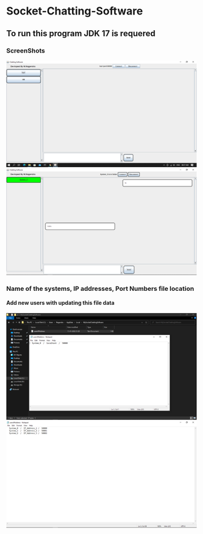 # Socket-Chatting-Software
## To run this program JDK 17 is requered

### ScreenShots
<img src="/ScreenShots/Screenshot_2.png">
<img src="/ScreenShots/Screenshot_1.png">

### Name of the systems, IP addresses, Port Numbers file location
#### Add new users with updating this file data 
<img src="/ScreenShots/Screenshot_4.png">
<img src="/ScreenShots/Screenshot_5.png">

